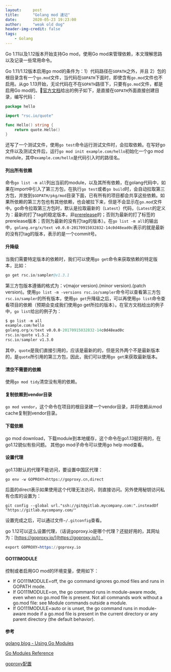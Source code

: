 ```yaml
---
layout:     post
title:      "Golang mod 速记"
date:       2020-05-23 19:23:00
author:     "weak old dog"
header-img-credit: false
tags:
    - Golang
---
```


Go 1.11以及1.12版本开始支持Go mod，使用Go mod来管理依赖，本文理解思路以及记录一些常用命令。

Go 1.11/1.12版本启用go mod的条件为：1）代码路径在`GOPATH`之外，并且 2）包的根目录含有一个`go.mod`文件，当代码在`GOPATH`下面时，即使含有`go.mod`文件也不启用。从go 1.13开始，无论代码在不在`GOPATH`路径下，只要有`go.mod`文件，都是启用Go mod的。[官方文档](https://blog.golang.org/using-go-modules)给出的例子如下，是直接在`GOPATH`外面直接创建目录，编写代码：
```go
package hello

import "rsc.io/quote"

func Hello() string {
    return quote.Hello()
}
```
还写了一个测试文件，使用`go test`命令运行测试文件时，会拉取依赖。在写好go文件以及测试文件后，运行`go mod init example.com/hello`初始化一个go mod mudule，其中`example.com/hello`是代码引入时的路径名。

#### 列出所有依赖
命令`go list -m all`列出当前的module，以及其所有依赖，在golang代码中，如果在import中引入了第三方包，在执行`go test`或者`go build`时，会自动拉取第三方包，并放到`$GOPATH/pkg/mod`目录下面，已有所有的项目都会共享这些依赖。如果所依赖的第三方包也有其他依赖，也会被拉下来，但是不会显示在`go.mod`文件中。go命令拉取第三方包时，默认是拉取最新的（`Latest`）代码，（`Latest`的定义为：最新的打了tag的稳定版本，非[prerelease](https://semver.org/#spec-item-9)的；否则为最新的打了标签的prerelease版本；否则为最新的没有打tag的版本）。在`go list -m all`的输出中，`golang.org/x/text v0.0.0-20170915032832-14c0d48ead0c`表示的就是最新的没有打tag的版本，表示的是一个commit号。

#### 升降级
当我们需要特定版本的依赖时，我们可以使用`go get`命令来获取依赖的特定版本，比如：
```s
go get rsc.io/sampler@v1.3.1
```
第三方包版本遵循的格式为：v(major version).(minor version).(patch version)。使用`go list -m -versions rsc.io/sampler`命令可以查看第三方包`rsc.io/sampler`的所有版本，使用`go get`升降级之后，可以再使用`go list`命令查看项目的依赖（预期会变成我们使用go get所拉的版本）。在官方文档给出的例子中，`go list`给出的例子为：
```s
$ go list -m all
example.com/hello
golang.org/x/text v0.0.0-20170915032832-14c0d48ead0c
rsc.io/quote v1.5.2
rsc.io/sampler v1.3.0
```
其中，`quote`是我们直接引用的，应该是最新的的，但是另外两个不是最新版本的，是`quote`所引用的第三方包，因此，我们可以使用`go get`来获取最新版本。

#### 清空不需要的依赖
使用`go mod tidy`清空没有用的依赖。

#### 复制依赖到vendor目录
`go mod vendor`，这个命令在项目的根目录建一个vendor目录，并将依赖从mod cache复制到vendor目录。

#### 下载依赖
go mod download，下载module到本地缓存，这个命令在go1.13挺好用的，在go1.12貌似有些问题。
其他go mod子命令可以使用go help mod查看。

#### 设置代理
go1.13默认的代理不能访问，要设置中国区代理：

`go env -w GOPROXY=https://goproxy.cn,direct `

后面的direct表示如果使用这个代理无法访问，则直接访问。另外使用秘钥访问私有仓库的设置为：

`git config --global url."ssh://git@gitlab.mycompany.com:".insteadOf "https://gitlab.mycompany.com/"`

设置完成之后，可以通过文件`~/.gitconfig`查看。

go 1.12可以这么设置代理，（话说goproxy.io是哪个代理？还挺好用的，其网址为：[https://goproxy.io/](https://goproxy.io/)）
```s
export GOPROXY=https://goproxy.io
```

#### GO111MODULE
控制或者启用GO mod的环境变量，使用如下：
* If GO111MODULE=off, the go command ignores go.mod files and runs in GOPATH mode.
* If GO111MODULE=on, the go command runs in module-aware mode, even when no go.mod file is present. Not all commands work without a go.mod file: see Module commands outside a module.
* If GO111MODULE=auto or is unset, the go command runs in module-aware mode if a go.mod file is present in the current directory or any parent directory (the default behavior).

#### 参考
[golang blog - Using Go Modules](https://blog.golang.org/using-go-modules)

[Go Modules Reference](https://golang.org/ref/mod)

[goproxy配置](https://goproxy.cn/)